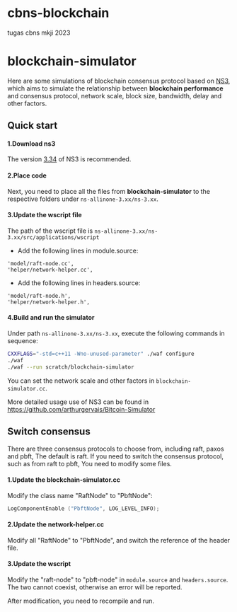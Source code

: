 # cbns-blockchain
tugas cbns mkji 2023
# blockchain-simulator

Here are some simulations of blockchain consensus protocol based on [NS3](https://www.nsnam.org/), which aims to simulate the relationship between **blockchain performance** and consensus protocol, network scale, block size, bandwidth, delay and other factors.


## Quick start

#### 1.Download ns3

The version [3.34](https://www.nsnam.org/releases/ns-3-34/download/) of NS3 is recommended.

#### 2.Place code

Next, you need to place all the files from **blockchain-simulator** to the respective folders under `ns-allinone-3.xx/ns-3.xx`.

#### 3.Update the wscript file

The path of the wscript file is `ns-allinone-3.xx/ns-3.xx/src/applications/wscript`

+ Add the following lines in module.source:

```
'model/raft-node.cc',
'helper/network-helper.cc',
```

+ Add the following lines in headers.source:

```
'model/raft-node.h', 
'helper/network-helper.h', 
```

#### 4.Build and run the simulator

Under path `ns-allinone-3.xx/ns-3.xx`, execute the following commands in sequence:

```sh
CXXFLAGS="-std=c++11 -Wno-unused-parameter" ./waf configure
./waf
./waf --run scratch/blockchain-simulator
```

You can set the network scale and other factors in `blockchain-simulator.cc`.

More detailed usage use of NS3 can be found in
<https://github.com/arthurgervais/Bitcoin-Simulator>


## Switch consensus

There are three consensus protocols to choose from, including raft, paxos and pbft, The default is raft. If you need to switch the consensus protocol, such as from raft to pbft, You need to modify some files.

#### 1.Update the blockchain-simulator.cc

Modify the class name "RaftNode" to "PbftNode":

```c++
LogComponentEnable ("PbftNode", LOG_LEVEL_INFO);
```

#### 2.Update the network-helper.cc

Modify all "RaftNode" to "PbftNode", and switch the reference of the header file.


#### 3.Update the wscript

Modify the "raft-node" to "pbft-node" in `module.source` and `headers.source`. The two cannot coexist, otherwise an error will be reported.

After modification, you need to recompile and run.



